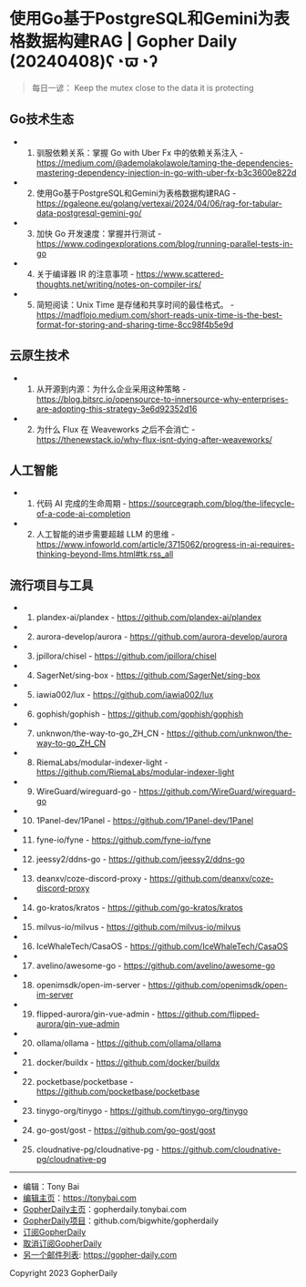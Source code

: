 # 使用Go基于PostgreSQL和Gemini为表格数据构建RAG | Gopher Daily (20240408)ʕ◔ϖ◔ʔ

>每日一谚： Keep the mutex close to the data it is protecting

## Go技术生态


- 1. 驯服依赖关系：掌握 Go with Uber Fx 中的依赖关系注入 - https://medium.com/@ademolakolawole/taming-the-dependencies-mastering-dependency-injection-in-go-with-uber-fx-b3c3600e822d

- 2. 使用Go基于PostgreSQL和Gemini为表格数据构建RAG - https://pgaleone.eu/golang/vertexai/2024/04/06/rag-for-tabular-data-postgresql-gemini-go/

- 3. 加快 Go 开发速度：掌握并行测试 - https://www.codingexplorations.com/blog/running-parallel-tests-in-go

- 4. 关于编译器 IR 的注意事项 - https://www.scattered-thoughts.net/writing/notes-on-compiler-irs/

- 5. 简短阅读：Unix Time 是存储和共享时间的最佳格式。 - https://madflojo.medium.com/short-reads-unix-time-is-the-best-format-for-storing-and-sharing-time-8cc98f4b5e9d


## 云原生技术


- 1. 从开源到内源：为什么企业采用这种策略 - https://blog.bitsrc.io/opensource-to-innersource-why-enterprises-are-adopting-this-strategy-3e6d92352d16

- 2. 为什么 Flux 在 Weaveworks 之后不会消亡 - https://thenewstack.io/why-flux-isnt-dying-after-weaveworks/


## 人工智能


- 1. 代码 AI 完成的生命周期 - https://sourcegraph.com/blog/the-lifecycle-of-a-code-ai-completion

- 2. 人工智能的进步需要超越 LLM 的思维 - https://www.infoworld.com/article/3715062/progress-in-ai-requires-thinking-beyond-llms.html#tk.rss_all


## 流行项目与工具


- 1. plandex-ai/plandex - https://github.com/plandex-ai/plandex

- 2. aurora-develop/aurora - https://github.com/aurora-develop/aurora

- 3. jpillora/chisel - https://github.com/jpillora/chisel

- 4. SagerNet/sing-box - https://github.com/SagerNet/sing-box

- 5. iawia002/lux - https://github.com/iawia002/lux

- 6. gophish/gophish - https://github.com/gophish/gophish

- 7. unknwon/the-way-to-go_ZH_CN - https://github.com/unknwon/the-way-to-go_ZH_CN

- 8. RiemaLabs/modular-indexer-light - https://github.com/RiemaLabs/modular-indexer-light

- 9. WireGuard/wireguard-go - https://github.com/WireGuard/wireguard-go

- 10. 1Panel-dev/1Panel - https://github.com/1Panel-dev/1Panel

- 11. fyne-io/fyne - https://github.com/fyne-io/fyne

- 12. jeessy2/ddns-go - https://github.com/jeessy2/ddns-go

- 13. deanxv/coze-discord-proxy - https://github.com/deanxv/coze-discord-proxy

- 14. go-kratos/kratos - https://github.com/go-kratos/kratos

- 15. milvus-io/milvus - https://github.com/milvus-io/milvus

- 16. IceWhaleTech/CasaOS - https://github.com/IceWhaleTech/CasaOS

- 17. avelino/awesome-go - https://github.com/avelino/awesome-go

- 18. openimsdk/open-im-server - https://github.com/openimsdk/open-im-server

- 19. flipped-aurora/gin-vue-admin - https://github.com/flipped-aurora/gin-vue-admin

- 20. ollama/ollama - https://github.com/ollama/ollama

- 21. docker/buildx - https://github.com/docker/buildx

- 22. pocketbase/pocketbase - https://github.com/pocketbase/pocketbase

- 23. tinygo-org/tinygo - https://github.com/tinygo-org/tinygo

- 24. go-gost/gost - https://github.com/go-gost/gost

- 25. cloudnative-pg/cloudnative-pg - https://github.com/cloudnative-pg/cloudnative-pg


----

- 编辑：Tony Bai
- [编辑主页](https://tonybai.com)：https://tonybai.com
- [GopherDaily主页](https://gopherdaily.tonybai.com)：gopherdaily.tonybai.com
- [GopherDaily项目](https://github.com/bigwhite/gopherdaily)：github.com/bigwhite/gopherdaily
- [订阅GopherDaily](https://gopherdaily.tonybai.com/subscribe)
- [取消订阅GopherDaily](https://gopherdaily.tonybai.com/unsubscribe)
- [另一个邮件列表](https://gopher-daily.com): https://gopher-daily.com

Copyright 2023 GopherDaily
